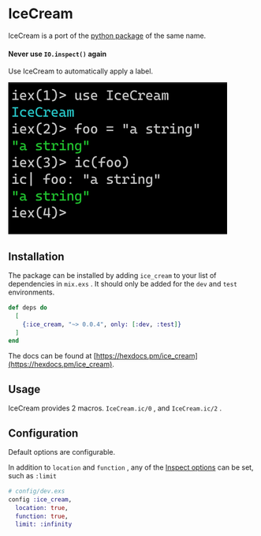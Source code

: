 # IceCream

IceCream is a port of the [python package](https://github.com/gruns/icecream) of the same name.

#### Never use `IO.inspect()` again

Use IceCream to automatically apply a label.

![Example Usage](./screen-shot.png)

## Installation

The package can be installed by adding `ice_cream` to your list of dependencies in `mix.exs` . It should only be added for the `dev` and `test` environments.

```elixir
def deps do
  [
    {:ice_cream, "~> 0.0.4", only: [:dev, :test]}
  ]
end
```

The docs can be found at [https://hexdocs.pm/ice_cream](https://hexdocs.pm/ice_cream).

## Usage

IceCream provides 2 macros. `IceCream.ic/0` , and `IceCream.ic/2` .

## Configuration

Default options are configurable.

In addition to `location` and `function` , any of the [Inspect options](https://hexdocs.pm/elixir/Inspect.Opts.html) can be set, such as `:limit`

```elixir
# config/dev.exs
config :ice_cream,
  location: true,
  function: true,
  limit: :infinity
```
